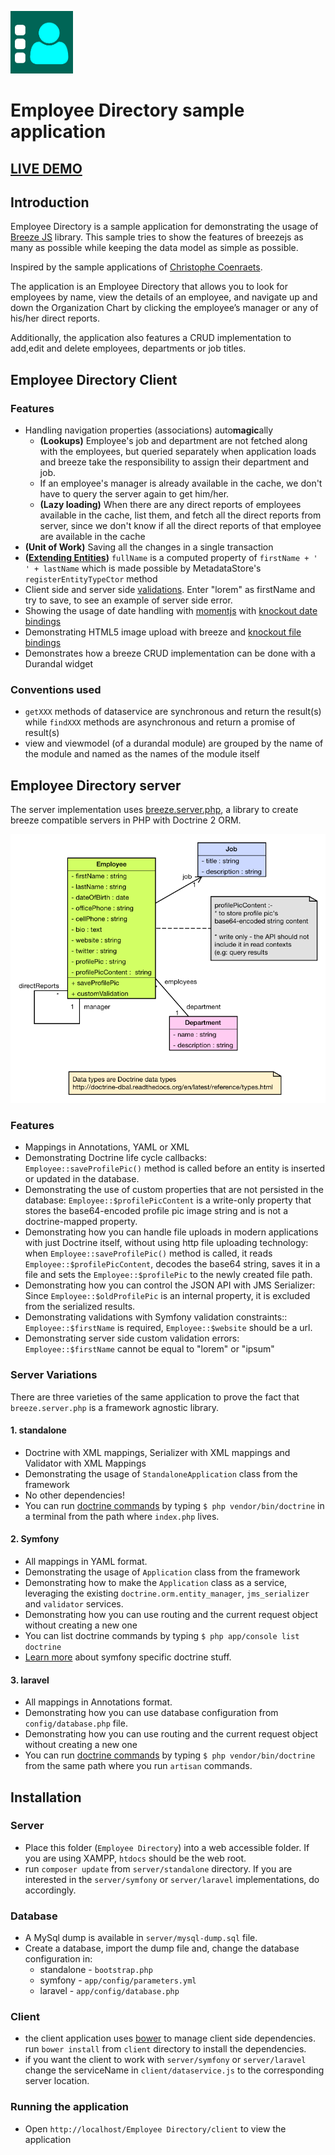 ![LOGO](client/images/logo-small.png)

# **Employee Directory** sample application

## [LIVE DEMO](http://emp-directory.herokuapp.com/client/)

## Introduction

Employee Directory is a sample application for demonstrating the usage of [Breeze JS](http://www.breezejs.com) library. This sample tries to show the features of breezejs as many as possible while keeping the data model as simple as possible.

Inspired by the sample applications of [Christophe Coenraets](http://coenraets.org/blog/).

The application is an Employee Directory that allows you to look for employees by name, view the details of an employee, and navigate up and down the Organization Chart by clicking the employee’s manager or any of his/her direct reports.

Additionally, the application also features a CRUD implementation to add,edit and delete employees, departments or job titles.

## Employee Directory Client

### Features

- Handling navigation properties (associations) auto**magic**ally
  - **(Lookups)** Employee's job and department are not fetched along with the employees, but queried separately when application loads and breeze take the responsibility to assign their department and job.
  - If an employee's manager is already available in the cache, we don't have to query the server again to get him/her.
  - **(Lazy loading)** When there are any direct reports of employees available in the cache, list them, and fetch all the direct reports from server, since we don't know if all the direct reports of that employee are available in the cache
- **(Unit of Work)** Saving all the changes in a single transaction
- **([Extending Entities](http://www.breezejs.com/documentation/extending-entities))** `fullName` is a computed property of `firstName + ' ' + lastName` which is made possible by MetadataStore's `registerEntityTypeCtor` method
- Client side and server side [validations](http://www.breezejs.com/documentation/validation). Enter "lorem" as firstName and try to save, to see an example of server side error.
- Showing the usage of date handling with [momentjs](http://momentjs.com) with [knockout date bindings](https://github.com/adrotec/knockout-date-bindings)
- Demonstrating HTML5 image upload with breeze and [knockout file bindings](https://github.com/adrotec/knockout-file-bindings)
- Demonstrates how a breeze CRUD implementation can be done with a Durandal widget

### Conventions used

- `getXXX` methods of dataservice are synchronous and return the result(s) while `findXXX` methods are asynchronous and return a promise of result(s)
- view and viewmodel (of a durandal module) are grouped by the name of the module and named as the names of the module itself

## Employee Directory server

The server implementation uses [breeze.server.php](https://github.com/adrotec/breeze.server.php), a library to create breeze compatible servers in PHP with Doctrine 2 ORM.

![Class Diagram](diagrams/class-diagram.png)

### Features

- Mappings in Annotations, YAML or XML
- Demonstrating Doctrine life cycle callbacks: `Employee::saveProfilePic()` method is called before an entity is inserted or updated in the database.
- Demonstrating the use of custom properties that are not persisted in the database: `Employee::$profilePicContent` is a write-only property that stores the base64-encoded profile pic image string and is not a doctrine-mapped property.
- Demonstrating how you can handle file uploads in modern applications with just Doctrine itself, without using http file uploading technology: when `Employee::saveProfilePic()` method is called, it reads `Employee::$profilePicContent`, decodes the base64 string, saves it in a file and sets the `Employee::$profilePic` to the newly created file path.
- Demonstrating how you can control the JSON API with JMS Serializer: Since `Employee::$oldProfilePic` is an internal property, it is excluded from the serialized results.
- Demonstrating validations with Symfony validation constraints:: `Employee::$firstName` is required, `Employee::$website` should be a url.
- Demonstrating server side custom validation errors: `Employee::$firstName` cannot be equal to "lorem" or "ipsum"

### Server Variations

There are three varieties of the same application to prove the fact that `breeze.server.php` is a framework agnostic library.

#### 1. standalone

- Doctrine with XML mappings, Serializer with XML mappings and Validator with XML Mappings
- Demonstrating the usage of `StandaloneApplication` class from the framework
- No other dependencies!
- You can run [doctrine commands](http://docs.doctrine-project.org/projects/doctrine-orm/en/latest/reference/tools.html) by typing `$ php vendor/bin/doctrine` in a terminal from the path where `index.php` lives.

#### 2. Symfony

- All mappings in YAML format.
- Demonstrating the usage of `Application` class from the framework
- Demonstrating how to make the `Application` class as a service, leveraging the existing `doctrine.orm.entity_manager`, `jms_serializer` and `validator` services.
- Demonstrating how you can use routing and the current request object without creating a new one
- You can list doctrine commands by typing `$ php app/console list doctrine`
- [Learn more](http://symfony.com/doc/current/book/doctrine.html) about symfony specific doctrine stuff.

#### 3. laravel

- All mappings in Annotations format.
- Demonstrating how you can use database configuration from `config/database.php` file.
- Demonstrating how you can use routing and the current request object without creating a new one
- You can run [doctrine commands](http://docs.doctrine-project.org/projects/doctrine-orm/en/latest/reference/tools.html) by typing `$ php vendor/bin/doctrine` from the same path where you run `artisan` commands.

## Installation

### Server

- Place this folder (`Employee Directory`) into a web accessible folder. If you are using XAMPP, `htdocs` should be the web root.
- run `composer update` from `server/standalone` directory. If you are interested in the `server/symfony` or `server/laravel` implementations, do accordingly.

### Database

- A MySql dump is available in `server/mysql-dump.sql` file.
- Create a database, import the dump file and, change the database configuration in:  
  - standalone - `bootstrap.php`
  - symfony - `app/config/parameters.yml`
  - laravel - `app/config/database.php`

### Client

- the client application uses [bower](http://bower.io/) to manage client side dependencies. run `bower install` from `client` directory to install the dependencies.
- if you want the client to work with `server/symfony` or `server/laravel` change the serviceName in `client/dataservice.js` to the corresponding server location.

### Running the application

- Open `http://localhost/Employee Directory/client` to view the application